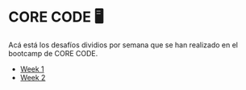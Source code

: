 # CORE CODE 🖥

Acá está los desafíos dividios por semana que se han realizado en el bootcamp de CORE CODE.


- [Week 1 ](core-code-from-scratch-readme/Week1)
- [Week 2 ](core-code-from-scratch-readme/Week2)



